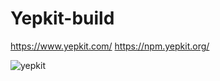 # Yepkit-build

https://www.yepkit.com/
https://npm.yepkit.org/

![yepkit](https://user-images.githubusercontent.com/102613318/172230262-e53dd73b-a912-4277-a957-e9158a2be4f5.png)
